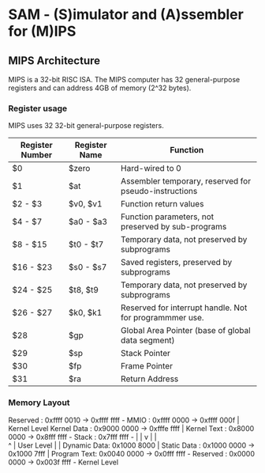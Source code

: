 # SAM - (S)imulator and (A)ssembler for (M)IPS

## MIPS Architecture

MIPS is a 32-bit RISC ISA. The MIPS computer has 32 general-purpose registers 
and can address 4GB of memory (2^32 bytes).

### Register usage

MIPS uses 32 32-bit general-purpose registers.

| Register Number | Register Name | Function                                                | 
| ---             | ---           | ---                                                     |
| $0              | $zero         | Hard-wired to 0                                         | 
| $1              | $at           | Assembler temporary, reserved for pseudo-instructions   | 
| $2 - $3         | $v0, $v1      | Function return values                                  |
| $4 - $7         | $a0 - $a3     | Function parameters, not preserved by sub-programs      | 
| $8 - $15        | $t0 - $t7     | Temporary data, not preserved by subprograms            | 
| $16 - $23       | $s0 - $s7     | Saved registers, preserved by subprograms               | 
| $24 - $25       | $t8, $t9      | Temporary data, not preserved by subprograms            |
| $26 - $27       | $k0, $k1      | Reserved for interrupt handle. Not for programmmer use. |
| $28             | $gp           | Global Area Pointer (base of global data segment)       | 
| $29             | $sp           | Stack Pointer                                           | 
| $30             | $fp           | Frame Pointer                                           | 
| $31             | $ra           | Return Address                                          | 

### Memory Layout

Reserved    : 0xffff 0010 -> 0xffff ffff -
MMIO        : 0xffff 0000 -> 0xffff 000f |  Kernel Level
Kernel Data : 0x9000 0000 -> 0xfffe ffff | 
Kernel Text : 0x8000 0000 -> 0x8fff ffff -
Stack       : 0x7fff ffff                -
                    |                    |
                    v                    | 
                                         |  
                    ^                    |  User Level 
                    |                    | 
Dynamic Data: 0x1000 8000                | 
Static Data : 0x1000 0000 -> 0x1000 7fff | 
Program Text: 0x0040 0000 -> 0x0fff ffff - 
Reserved    : 0x0000 0000 -> 0x003f ffff -  Kernel Level




